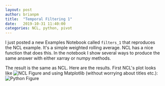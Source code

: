 ```yaml
---
layout: post
author: brianpm
title:  "Temporal Filtering 1"
date:   2019-10-31 11:40:00
categories: NCL, python, pivot
---
```


I just posted a new Examples Notebook called `filters_1` that reproduces the NCL example. It's a simple weighted rolling average. NCL has a nice function that does this. In the notebook I show several ways to produce the same answer with either xarray or numpy methods.

The result is the same as NCL. Here are the results. First NCL's plot looks like 
![NCL Figure]({{site.url}}/assets/filters_1_ncl.png)
and using Matplotlib (without worrying about titles etc.):
![Python Figure]({{site.url}}/assets/filters_1_py.png)

